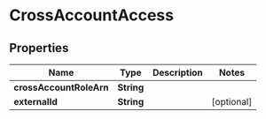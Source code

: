 # CrossAccountAccess

## Properties
Name | Type | Description | Notes
------------ | ------------- | ------------- | -------------
**crossAccountRoleArn** | **String** |  | 
**externalId** | **String** |  |  [optional]
